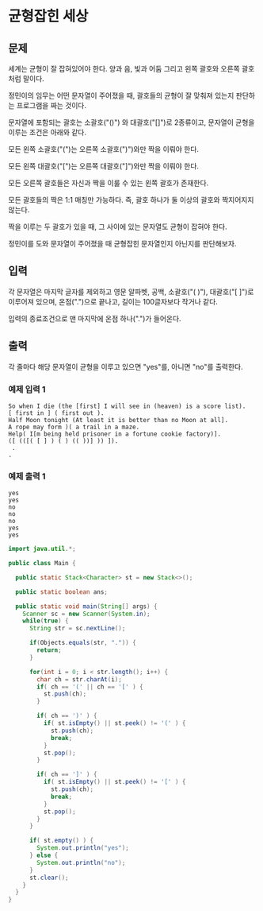 # 균형잡힌 세상
 
## 문제
세계는 균형이 잘 잡혀있어야 한다. 양과 음, 빛과 어둠 그리고 왼쪽 괄호와 오른쪽 괄호처럼 말이다.

정민이의 임무는 어떤 문자열이 주어졌을 때, 괄호들의 균형이 잘 맞춰져 있는지 판단하는 프로그램을 짜는 것이다.

문자열에 포함되는 괄호는 소괄호("()") 와 대괄호("[]")로 2종류이고, 문자열이 균형을 이루는 조건은 아래와 같다.

모든 왼쪽 소괄호("(")는 오른쪽 소괄호(")")와만 짝을 이뤄야 한다.

모든 왼쪽 대괄호("[")는 오른쪽 대괄호("]")와만 짝을 이뤄야 한다.

모든 오른쪽 괄호들은 자신과 짝을 이룰 수 있는 왼쪽 괄호가 존재한다.

모든 괄호들의 짝은 1:1 매칭만 가능하다. 즉, 괄호 하나가 둘 이상의 괄호와 짝지어지지 않는다.

짝을 이루는 두 괄호가 있을 때, 그 사이에 있는 문자열도 균형이 잡혀야 한다.

정민이를 도와 문자열이 주어졌을 때 균형잡힌 문자열인지 아닌지를 판단해보자.

## 입력

각 문자열은 마지막 글자를 제외하고 영문 알파벳, 공백, 소괄호("( )"), 대괄호("[ ]")로 이루어져 있으며, 온점(".")으로 끝나고, 길이는 100글자보다 작거나 같다.

입력의 종료조건으로 맨 마지막에 온점 하나(".")가 들어온다.

## 출력

각 줄마다 해당 문자열이 균형을 이루고 있으면 "yes"를, 아니면 "no"를 출력한다.

### 예제 입력 1 
```
So when I die (the [first] I will see in (heaven) is a score list).
[ first in ] ( first out ).
Half Moon tonight (At least it is better than no Moon at all].
A rope may form )( a trail in a maze.
Help( I[m being held prisoner in a fortune cookie factory)].
([ (([( [ ] ) ( ) (( ))] )) ]).
 .
.
```
### 예제 출력 1 
```
yes
yes
no
no
no
yes
yes
```


```java
import java.util.*;

public class Main {

  public static Stack<Character> st = new Stack<>();

  public static boolean ans;

  public static void main(String[] args) {
    Scanner sc = new Scanner(System.in);
    while(true) {
      String str = sc.nextLine();

      if(Objects.equals(str, ".")) {
        return;
      }

      for(int i = 0; i < str.length(); i++) {
        char ch = str.charAt(i);
        if( ch == '(' || ch == '[' ) {
          st.push(ch);
        }

        if( ch == ')' ) {
          if( st.isEmpty() || st.peek() != '(' ) {
            st.push(ch);
            break;
          }
          st.pop();
        }

        if( ch == ']' ) {
          if( st.isEmpty() || st.peek() != '[' ) {
            st.push(ch);
            break;
          }
          st.pop();
        }
      }

      if( st.empty() ) {
        System.out.println("yes");
      } else {
        System.out.println("no");
      }
      st.clear();
    }
  }
}
```
